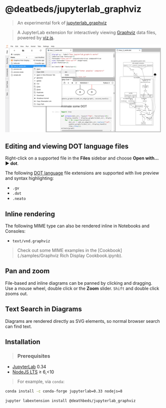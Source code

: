 # @deatbeds/jupyterlab_graphviz

> An experimental fork of [jupyterlab_graphviz](https://github.com/PhE/jupyterlab_graphviz)

> A JupyterLab extension for interactively viewing [Graphviz](https://www.graphviz.org) data
> files, powered by [viz.js](https://github.com/mdaines/viz.js/).

![Screenshot](hello.png)

## Editing and viewing DOT language files

Right-click on a supported file in the **Files** sidebar
and choose **Open with... ▶ dot**.

The following [DOT language](https://www.graphviz.org/doc/info/lang.html) file
extensions are supported with live preview and syntax highlighting:

- `.gv`
- `.dot`
- `.neato`

## Inline rendering

The following MIME type can also be rendered inline in Notebooks and Consoles:

- `text/vnd.graphviz`

> Check out some MIME examples in the
> [Cookbook](./samples/Graphviz Rich Display Cookbook.ipynb).

## Pan and zoom

File-based and inline diagrams can be panned by clicking and dragging. Use a
mouse wheel, double click or the **Zoom** slider. `Shift` and double click zooms out.

## Text Search in Diagrams

Diagrams are rendered directly as SVG elements, so normal browser search can
find text.

## Installation

> ### Prerequisites

- [JupyterLab](https://github.com/jupyterlab/jupyterlab) 0.34
- [NodeJS LTS](https://nodejs.org/en/) ≥ 6,<10

> For example, via `conda`:

```bash
conda install -c conda-forge jupyterlab=0.33 nodejs=8
```

```bash
jupyter labextension install @deathbeds/jupyterlab_graphviz
```
